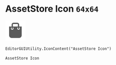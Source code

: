 # AssetStore Icon `64x64`
<img src="/img/AssetStore%20Icon.png" width=64 height=64>

``` CSharp
EditorGUIUtility.IconContent("AssetStore Icon")
```
```
AssetStore Icon
```
